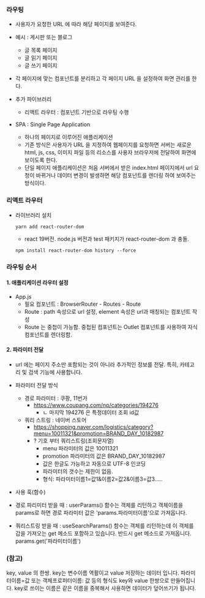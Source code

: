 ### 라우팅

- 사용자가 요청한 URL 에 따라 해당 페이지를 보여준다.

- 예시 : 게시판 또는 블로그
    + 글 목록 페이지
    + 글 읽기 페이지
    + 글 쓰기 페이지

- 각 페이지에 맞는 컴포넌트를 분리하고 각 페이지 URL 을 설정하여 화면 관리를 한다.

- 추가 파이브러리
    + 리액트 라우터 : 컴포넌트 기반으로 라우팅 수행

- SPA : Single Page Application
    + 하나의 페이지로 이루어진 애플리케이션
    + 기존 방식은 사용자가 URL 을 지정하여 웹페이지를 요청하면 서버는 새로운 html, js, css, 이미지 파일 등의 리소스를 사용자 브라우저에 전달하여 화면에 보이도록 한다.
    + 단일 페이지 애플리케이션은 처음 서버에서 받은 index.html 페이지에서 url 요청이 바뀌거나 데이터 변경이 발생하면 해당 컴포넌트를 렌더링 하여 보여주는 방식이다. 

### 리액트 라우터 

- 라이브러리 설치

    `yarn add react-router-dom`

    + react 19버전. node.js 버전과 test 패키지가 react-router-dom 과 충돌.
      
    `npm install react-router-dom history --force`


### 라우팅 순서 

#### 1. 애플리케이션 라우터 설정
- App.js 
    + 필요 컴포넌트 : BrowserRouter - Routes - Route
    + Route : path 속성으로 url 설정, element 속성은 url과 매칭되는 컴포넌트 작성
    + Route 는 중첩이 가능함. 중첩된 컴포넌트는 Outlet 컴포넌트를
    사용하여 자식 컴포넌트를 렌더링함.

#### 2. 파라미터 전달

- url 에는 페이지 주소만 포함되는 것이 아니라 추가적인 정보를 전달. 특히, 카테고리 및 검색 기능에 사용합니다.

- 파라미터 전달 방식

    + 경로 파라미터 : 쿠팡, 11번가
        - https://www.coupang.com/np/categories/194276
            - ㄴ 마지막 194276 은 특정데이터 조회 id값
    + 쿼리 스트링 : 네이버 스토어 
        - https://shopping.naver.com/logistics/category?menu=10011321&promotion=BRAND_DAY_10182987
        - ? 기호 부터 쿼리스트링(조회문자열)
            + menu 파라미터의 값은 10011321
            + promotion 파라미터의 값은 BRAND_DAY_10182987
            + 값은 한글도 가능하고 자동으로 UTF-8 인코딩
            + 파라미터의 갯수는 제한이 없음. 
            + 형식: 파라미터이름1=값1&이름2=값2&이름3=값3.....

- 사용 훅(함수)

 + 경로 파리미터 받을 때 : userParams() 함수는 객체를 리턴하고 객체이름을
    params로 하면 경로 파라미터 값은 'params.파라미터이름'으로 가져옵니다. 

 + 쿼리스트링 받을 때 : useSearchParams() 함수는 객체를 리턴하는데 이 객체를 
    갑을 가져오는 get 메소드 포함하고 있습니다. 반드시 get 메소드로 가져옵니다.
    params.get('파라미터이름')

### (참고)
key, value 의 한쌍. key는 변수이름 역활이고 value 저장하는 
데이터 입니다. 파라미터이름=값 또는 객체프로퍼터이름: 값 등의
형식도
key와 value 한쌍으로 만들어집니다. key로 쓰이는 이름은 같은
이름을 중복해서 사용하면 데이터가 덮어쓰기가 됩니다. 
